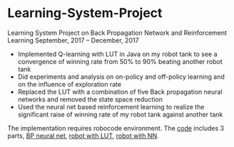 # Learning-System-Project

Learning System Project on Back Propagation Network and Reinforcement Learning
September, 2017 – December, 2017
- Implemented Q-learning with LUT in Java on my robot tank to see a convergence of winning rate from 50% to 90% beating another robot tank
- Did experiments and analysis on on-policy and off-policy learning and on the influence of exploration rate
- Replaced the LUT with a combination of five Back propagation neural networks and removed the state space reduction
- Used the neural net based reinforcement learning to realize the significant raise of winning rate of my robot tank against another tank

The implementation requires robocode environment. The [code](code) includes 3 parts, [BP neural net](code/BpNeuralNet), [robot with LUT](code/rlRobot), [robot with NN](code/rlRobotNew).
